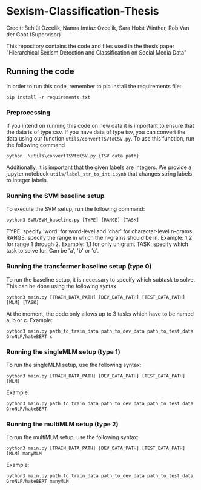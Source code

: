 # Sexism-Classification-Thesis
Credit: Behlül Özcelik, Namra Imtiaz Özcelik, Sara Holst Winther, Rob Van der Goot (Supervisor) 

This repository contains the code and files used in the thesis paper "Hierarchical Sexism Detection and Classification on Social Media Data"

## Running the code
In order to run this code, remember to pip install the requirements file:
```
pip install -r requirements.txt
```


### Preprocessing
If you intend on running this code on new data it is important to ensure that the data is of type csv. If you have data 
of type tsv, you can convert the data using our function `utils/convertTSVtoCSV.py`. To use this function, run
the following command

```
python .\utils\convertTSVtoCSV.py {TSV data path}
```


Additionally, it is important that the given labels are integers. We provide a jupyter notebook 
`utils/label_str_to_int.ipynb` that changes string labels to integer labels.

### Running the SVM baseline setup
To execute the SVM setup, run the following command:

```
python3 SVM/SVM_baseline.py [TYPE] [RANGE] [TASK]
```

TYPE: specify 'word' for word-level and 'char' for character-level n-grams.
RANGE: specify the range in which the n-grams should be in.
Example: 1,2 for range 1 through 2. 
Example: 1,1 for only unigram.
TASK: specify which task to solve for. Can be 'a', 'b' or 'c'.


### Running the transformer baseline setup (type 0)
To run the baseline setup, it is necessary to specify which subtask to solve.
This can be done using the following syntax
```
python3 main.py [TRAIN_DATA_PATH] [DEV_DATA_PATH] [TEST_DATA_PATH] [MLM] [TASK] 
```
At the moment, the code only allows up to 3 tasks which have to be named a, b or c.
Example:
```
python3 main.py path_to_train_data path_to_dev_data path_to_test_data GroNLP/hateBERT c
```

### Running the singleMLM setup (type 1)
To run the singleMLM setup, use the following syntax:
```
python3 main.py [TRAIN_DATA_PATH] [DEV_DATA_PATH] [TEST_DATA_PATH] [MLM]
```
Example:
```
python3 main.py path_to_train_data path_to_dev_data path_to_test_data GroNLP/hateBERT
```

### Running the multiMLM setup (type 2)
To run the multiMLM setup, use the following syntax:
```
python3 main.py [TRAIN_DATA_PATH] [DEV_DATA_PATH] [TEST_DATA_PATH] [MLM] manyMLM
```
Example:
```
python3 main.py path_to_train_data path_to_dev_data path_to_test_data GroNLP/hateBERT manyMLM
```


